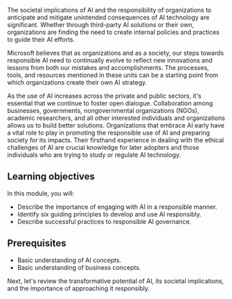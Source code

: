 The societal implications of AI and the responsibility of organizations to anticipate and mitigate unintended consequences of AI technology are significant. Whether through third-party AI solutions or their own, organizations are finding the need to create internal policies and practices to guide their AI efforts. 

Microsoft believes that as organizations and as a society, our steps towards responsible AI need to continually evolve to reflect new innovations and lessons from both our mistakes and accomplishments. The processes, tools, and resources mentioned in these units can be a starting point from which organizations create their own AI strategy.

As the use of AI increases across the private and public sectors, it's essential that we continue to foster open dialogue. Collaboration among businesses, governments, nongovernmental organizations (NGOs), academic researchers, and all other interested individuals and organizations allows us to build better solutions. Organizations that embrace AI early have a vital role to play in promoting the responsible use of AI and preparing society for its impacts. Their firsthand experience in dealing with the ethical challenges of AI are crucial knowledge for later adopters and those individuals who are trying to study or regulate AI technology.

## Learning objectives
In this module, you will:

* Describe the importance of engaging with AI in a responsible manner.
* Identify six guiding principles to develop and use AI responsibly.
* Describe successful practices to responsible AI governance.

## Prerequisites
* Basic understanding of AI concepts.
* Basic understanding of business concepts.

Next, let's review the transformative potential of AI, its societal implications, and the importance of approaching it responsibly.
